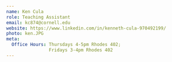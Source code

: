 ```yaml
---
name: Ken Cula
role: Teaching Assistant
email: kc874@cornell.edu
website: https://www.linkedin.com/in/kenneth-cula-970492199/
photo: ken.JPG
meta:
  Office Hours: Thursdays 4-5pm Rhodes 402;
                Fridays 3-4pm Rhodes 402
---
```

